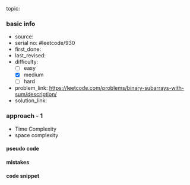 topic:

### basic info
- source: 
- serial no: #leetcode/930 
- first_done:
- last_revised:
- difficulty:
	- [ ] easy
	- [x] medium
	- [ ] hard
- problem_link: https://leetcode.com/problems/binary-subarrays-with-sum/description/
- solution_link:

### approach - 1
- Time Complexity
- space complexity

#### pseudo code

#### mistakes

#### code snippet
```python

```